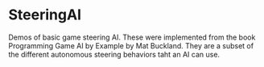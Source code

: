 SteeringAI
==========

Demos of basic game steering AI. These were implemented from the book Programming Game AI by Example by
Mat Buckland. They are a subset of the different autonomous steering behaviors taht an AI can use.
